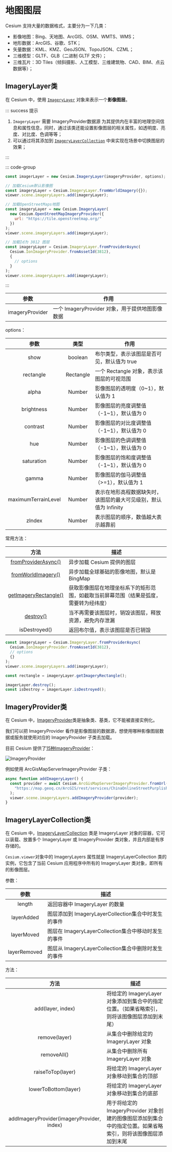 # 地图图层

Cesium 支持大量的数据格式，主要分为一下几类：

- 影像地图：Bing、天地图、ArcGIS、OSM、WMTS、WMS；
- 地形数据：ArcGIS、谷歌、STK；
- 矢量数据：KML、KMZ、GeoJSON、TopoJSON、CZML；
- 三维模型：GLTF、GLB（二进制 GLTF 文件）；
- 三维瓦片：3D Tiles（倾斜摄影、人工模型、三维建筑物、CAD、BIM、点云数据等）；



## ImageryLayer类

在 Cesium 中，使用 [`ImageryLayer`](https://cesium.com/learn/cesiumjs/ref-doc/ImageryLayer.html?classFilter=ImageryLayer) 对象来表示一个**影像图层**。

::: success 提示

1. `ImageryLayer` 需要 ImageryProvider数据源 为其提供内在丰富的地理空间信息和属性信息，同时，通过该类还能设置影像图层的相关属性，如透明度、亮度、对比度、色调等等；
2. 可以通过将其添加到 [`ImageryLayerCollection`](https://cesium.com/learn/cesiumjs/ref-doc/ImageryLayerCollection.html?classFilter=ImageryLayerCollection) 中来实现在场景中切换图层的效果；

:::

::: code-group

```js
const imagerLayer = new Cesium.ImageryLayer(imageryProvider, options);
```

```js [示例]
// 加载Cesium默认影像图
const imageryLayer = Cesium.ImageryLayer.fromWorldImagery({});
viewer.scene.imageryLayers.add(imageryLayer);

// 加载OpenStreetMaps地图
const imageryLayer = new Cesium.ImageryLayer(
  new Cesium.OpenStreetMapImageryProvider({
    url: "https://tile.openstreetmap.org/"
  })
);
viewer.scene.imageryLayers.add(imageryLayer);

// 加载Id为 3812 图层
const imageryLayer = Cesium.ImageryLayer.fromProviderAsync(
  Cesium.IonImageryProvider.fromAssetId(3812),
  {
    // options
  }
);
viewer.scene.imageryLayers.add(imageryLayer);
```

:::

|      参数       | 作用                                            |
| :-------------: | ----------------------------------------------- |
| imageryProvider | 一个 ImageryProvider 对象，用于提供地图影像数据 |

options：

|        参数         |   类型    | 作用                                                         |
| :-----------------: | :-------: | ------------------------------------------------------------ |
|        show         |  boolean  | 布尔类型，表示该图层是否可见，默认值为 true                  |
|      rectangle      | Rectangle | 一个 Rectangle 对象，表示该图层的可视范围                    |
|        alpha        |  Number   | 影像图层的透明度（0~1），默认值为 1                          |
|     brightness      |  Number   | 影像图层的亮度调整值（-1~1），默认值为 0                     |
|      contrast       |  Number   | 影像图层的对比度调整值（-1~1），默认值为 0                   |
|         hue         |  Number   | 影像图层的色调调整值（-1~1），默认值为 0                     |
|     saturation      |  Number   | 影像图层的饱和度调整值（-1~1），默认值为 0                   |
|        gamma        |  Number   | 影像图层的伽马调整值（>=1），默认值为 1                      |
| maximumTerrainLevel |  Number   | 表示在地形高程数据缺失时，该图层的最大可见级别，默认值为 Infinity |
|       zIndex        |  Number   | 表示图层的顺序，数值越大表示越靠前                           |

常用方法：

|                             方法                             | 描述                                                         |
| :----------------------------------------------------------: | ------------------------------------------------------------ |
| [fromProviderAsync()](https://cesium.com/learn/cesiumjs/ref-doc/ImageryLayer.html#.fromProviderAsync) | 异步加载 Cesium 提供的图层                                   |
| [fromWorldImagery()](https://cesium.com/learn/cesiumjs/ref-doc/ImageryLayer.html#.fromWorldImagery) | 异步加载全球基础的影像地图，默认是 BingMap                   |
| [getImageryRectangle()](https://cesium.com/learn/cesiumjs/ref-doc/ImageryLayer.html#getImageryRectangle) | 获取影像图层在地理坐标系下的矩形范围，如截取当前屏幕范围（结果是弧度，需要转为经纬度） |
| [destroy()](https://cesium.com/learn/cesiumjs/ref-doc/ImageryLayer.html#destroy) | 当不再需要该图层时，销毁该图层，释放资源，避免内存泄漏       |
|                        isDestroyed()                         | 返回布尔值，表示该图层是否已销毁                             |

```js {8,10}
const imageryLayer = Cesium.ImageryLayer.fromProviderAsync(
  Cesium.IonImageryProvider.fromAssetId(3812),
  // options
  {}
);
viewer.scene.imageryLayers.add(imageryLayer);

const rectangle = imageryLayer.getImageryRectangle();

imagerLayer.destroy();
const isDestroy = imagerLayer.isDestroyed();
```



## ImageryProvider类

在 Cesium 中，[ImageryProvider](https://cesium.com/learn/cesiumjs/ref-doc/ImageryProvider.html?classFilter=ImageryProvider)类是抽象类、基类，它不能被直接实例化。

我们可以把 ImageryProvider 看作是影像图层的数据源，想使用哪种影像图层数据或服务就使用对应的 ImageryProvider 子类去加载。

目前 Cesium 提供了[15种ImageryProvider](https://cesium.com/learn/cesiumjs/ref-doc/ImageryProvider.html)：

![ImageryProvider](./assets/ImageryProvider.png)

例如使用 ArcGisMapServerImageryProvider 子类：

```js {6}
async function addImageryLayer() {
  const provider = await Cesium.ArcGisMapServerImageryProvider.fromUrl(
    "https://map.geoq.cn/ArcGIS/rest/services/ChinaOnlineStreetPurplishBlue/MapServer"
  );
  viewer.scene.imageryLayers.addImageryProvider(provider);
}
```



## ImageryLayerCollection类

在 Cesium 中，[ImageryLayerCollection](https://cesium.com/learn/cesiumjs/ref-doc/ImageryLayerCollection.html?classFilter=ImageryLayerCollection) 类是 ImageryLayer 对象的容器，它可以装载、放置多个 ImageryLayer 或 ImageryProvider 类对象，并且内部是有序存储的。

`Cesium.viewer`对象中的 ImageryLayers 属性就是 ImageryLayerCollection 类的实例，它包含了当前 Cesium 应用程序中所有的 ImageryLayer 类对象，即所有的影像图层。



参数：

|     参数     | 描述                                                |
| :----------: | --------------------------------------------------- |
|    length    | 返回容器中 ImageryLayer 的数量                      |
|  layerAdded  | 图层添加到 ImageryLayerCollection集合中时发生的事件 |
|  layerMoved  | 图层在 ImageryLayerCollection集合中移动时发生的事件 |
| layerRemoved | 图层从 ImageryLayerCollection集合中删除时发生的事件 |

方法：

|                    方法                    | 描述                                                         |
| :----------------------------------------: | ------------------------------------------------------------ |
|             add(layer, index)              | 将给定的 ImageryLayer 对象添加到集合中的指定位置。（如果省略索引，则将该图像图层添加到末尾） |
|               remove(layer)                | 从集合中删除给定的 ImageryLayer 对象                         |
|                removeAll()                 | 从集合中删除所有 ImageryLayer 对象                           |
|             raiseToTop(layer)              | 将给定的 ImageryLayer 对象移动到集合的顶部                   |
|            lowerToBottom(layer)            | 将给定的 ImageryLayer 对象移动到集合的底部                   |
| addImageryProvider(imageryProvider, index) | 用于将给定的 ImageryProvider 对象创建的图像图层添加到集合中的指定位置。如果省略索引，则将该图像图层添加到末尾 |
